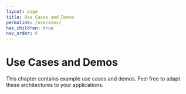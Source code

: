 ```yaml
---
layout: page
title: Use Cases and Demos
permalink: /usecases/
has_children: true
nav_order: 6
---
```

# Use Cases and Demos
This chapter contains example use cases and demos. Feel free to adapt these architectures to your applications.


